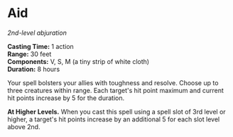 # Aid 
_2nd-level abjuration_ 

**Casting Time:** 1 action    
**Range:** 30 feet    
**Components:** V, S, M (a tiny strip of white cloth)   
**Duration:** 8 hours 

Your spell bolsters your allies with toughness and resolve. Choose up to three creatures within range. Each target's hit point maximum and current hit points increase by 5 for the duration. 

**At Higher Levels.** When you cast this spell using a spell slot of 3rd level or higher, a target's hit points increase by an additional 5 for each slot level above 2nd. 
